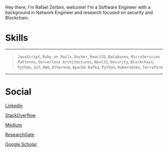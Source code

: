 

Hey there, I'm Rafael Zerbini, welcome! I'm a Software Engineer with a background in Network Engineer and research focused on security and Blockchain. 


# Skills
---

> `JavaScript`, `Ruby on Rails`, `Docker`, `ReactJS`, `Databases`, `MicroServices Patterns`, `Serverless Architectures`,  `NextJS`, `Security`, `Blockchain`, `Python`, `IoT`, `AWS`, `Ethereum`, `Apache Kafka`, `Python`, `Kubernetes`, `Terraform`


---

# Social

[Linkedin](https://www.linkedin.com/in/rafael-zerbini/)

[StackOverflow](https://stackoverflow.com/users/7076835/rafael-zerbini)

[Medium](https://medium.com/@zerbinidamata)

[ResearchGate](https://www.researchgate.net/profile/Rafael-Da-Mata-2)

[Google Scholar](https://scholar.google.com.br/citations?user=P8n5MzkAAAAJ&hl=pt-BR)



